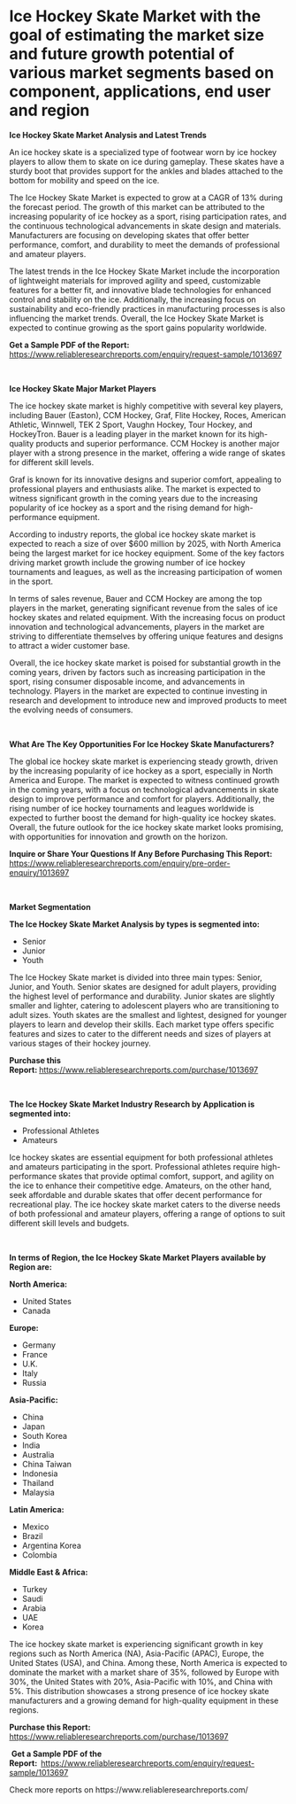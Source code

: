 <p><h1>Ice Hockey Skate Market with the goal of estimating the market size and future growth potential of various market segments based on component, applications, end user and region</h1></p><p><strong>Ice Hockey Skate Market Analysis and Latest Trends</strong></p>
<p><p>An ice hockey skate is a specialized type of footwear worn by ice hockey players to allow them to skate on ice during gameplay. These skates have a sturdy boot that provides support for the ankles and blades attached to the bottom for mobility and speed on the ice.</p><p>The Ice Hockey Skate Market is expected to grow at a CAGR of 13% during the forecast period. The growth of this market can be attributed to the increasing popularity of ice hockey as a sport, rising participation rates, and the continuous technological advancements in skate design and materials. Manufacturers are focusing on developing skates that offer better performance, comfort, and durability to meet the demands of professional and amateur players.</p><p>The latest trends in the Ice Hockey Skate Market include the incorporation of lightweight materials for improved agility and speed, customizable features for a better fit, and innovative blade technologies for enhanced control and stability on the ice. Additionally, the increasing focus on sustainability and eco-friendly practices in manufacturing processes is also influencing the market trends. Overall, the Ice Hockey Skate Market is expected to continue growing as the sport gains popularity worldwide.</p></p>
<p><strong>Get a Sample PDF of the Report:&nbsp;</strong> <a href="https://www.reliableresearchreports.com/enquiry/request-sample/1013697">https://www.reliableresearchreports.com/enquiry/request-sample/1013697</a></p>
<p>&nbsp;</p>
<p><strong>Ice Hockey Skate Major Market Players</strong></p>
<p><p>The ice hockey skate market is highly competitive with several key players, including Bauer (Easton), CCM Hockey, Graf, Flite Hockey, Roces, American Athletic, Winnwell, TEK 2 Sport, Vaughn Hockey, Tour Hockey, and HockeyTron. Bauer is a leading player in the market known for its high-quality products and superior performance. CCM Hockey is another major player with a strong presence in the market, offering a wide range of skates for different skill levels.</p><p>Graf is known for its innovative designs and superior comfort, appealing to professional players and enthusiasts alike. The market is expected to witness significant growth in the coming years due to the increasing popularity of ice hockey as a sport and the rising demand for high-performance equipment.</p><p>According to industry reports, the global ice hockey skate market is expected to reach a size of over $600 million by 2025, with North America being the largest market for ice hockey equipment. Some of the key factors driving market growth include the growing number of ice hockey tournaments and leagues, as well as the increasing participation of women in the sport.</p><p>In terms of sales revenue, Bauer and CCM Hockey are among the top players in the market, generating significant revenue from the sales of ice hockey skates and related equipment. With the increasing focus on product innovation and technological advancements, players in the market are striving to differentiate themselves by offering unique features and designs to attract a wider customer base.</p><p>Overall, the ice hockey skate market is poised for substantial growth in the coming years, driven by factors such as increasing participation in the sport, rising consumer disposable income, and advancements in technology. Players in the market are expected to continue investing in research and development to introduce new and improved products to meet the evolving needs of consumers.</p></p>
<p>&nbsp;</p>
<p><strong>What Are The Key Opportunities For Ice Hockey Skate Manufacturers?</strong></p>
<p><p>The global ice hockey skate market is experiencing steady growth, driven by the increasing popularity of ice hockey as a sport, especially in North America and Europe. The market is expected to witness continued growth in the coming years, with a focus on technological advancements in skate design to improve performance and comfort for players. Additionally, the rising number of ice hockey tournaments and leagues worldwide is expected to further boost the demand for high-quality ice hockey skates. Overall, the future outlook for the ice hockey skate market looks promising, with opportunities for innovation and growth on the horizon.</p></p>
<p><strong>Inquire or Share Your Questions If Any Before Purchasing This Report:</strong> <a href="https://www.reliableresearchreports.com/enquiry/pre-order-enquiry/1013697">https://www.reliableresearchreports.com/enquiry/pre-order-enquiry/1013697</a></p>
<p>&nbsp;</p>
<p><strong>Market Segmentation</strong></p>
<p><strong>The Ice Hockey Skate Market Analysis by types is segmented into:</strong></p>
<p><ul><li>Senior</li><li>Junior</li><li>Youth</li></ul></p>
<p><p>The Ice Hockey Skate market is divided into three main types: Senior, Junior, and Youth. Senior skates are designed for adult players, providing the highest level of performance and durability. Junior skates are slightly smaller and lighter, catering to adolescent players who are transitioning to adult sizes. Youth skates are the smallest and lightest, designed for younger players to learn and develop their skills. Each market type offers specific features and sizes to cater to the different needs and sizes of players at various stages of their hockey journey.</p></p>
<p><strong>Purchase this Report:&nbsp;</strong><a href="https://www.reliableresearchreports.com/purchase/1013697">https://www.reliableresearchreports.com/purchase/1013697</a></p>
<p>&nbsp;</p>
<p><strong>The Ice Hockey Skate Market Industry Research by Application is segmented into:</strong></p>
<p><ul><li>Professional Athletes</li><li>Amateurs</li></ul></p>
<p><p>Ice hockey skates are essential equipment for both professional athletes and amateurs participating in the sport. Professional athletes require high-performance skates that provide optimal comfort, support, and agility on the ice to enhance their competitive edge. Amateurs, on the other hand, seek affordable and durable skates that offer decent performance for recreational play. The ice hockey skate market caters to the diverse needs of both professional and amateur players, offering a range of options to suit different skill levels and budgets.</p></p>
<p>&nbsp;</p>
<p><strong>In terms of Region, the Ice Hockey Skate Market Players available by Region are:</strong></p>
<p>
    <p> <strong> North America: </strong>
        <ul>
            <li>United States</li>
            <li>Canada</li>
        </ul>
        </p> 
    <p> <strong> Europe: </strong>
        <ul>
            <li>Germany</li>
            <li>France</li>
            <li>U.K.</li>
            <li>Italy</li>
            <li>Russia</li>
        </ul>
        </p> 
    <p> <strong> Asia-Pacific: </strong>
        <ul>
            <li>China</li>
            <li>Japan</li>
            <li>South Korea</li>
            <li>India</li>
            <li>Australia</li>
            <li>China Taiwan</li>
            <li>Indonesia</li>
            <li>Thailand</li>
            <li>Malaysia</li>
        </ul>
        </p> 
    <p> <strong> Latin America: </strong>
        <ul>
            <li>Mexico</li>
            <li>Brazil</li>
            <li>Argentina Korea</li>
            <li>Colombia</li>
        </ul>
        </p> 
    <p> <strong> Middle East & Africa: </strong>
        <ul>
            <li>Turkey</li>
            <li>Saudi</li>
            <li>Arabia</li>
            <li>UAE</li>
            <li>Korea</li>
        </ul>
    </p>
    </p>
<p><p>The ice hockey skate market is experiencing significant growth in key regions such as North America (NA), Asia-Pacific (APAC), Europe, the United States (USA), and China. Among these, North America is expected to dominate the market with a market share of 35%, followed by Europe with 30%, the United States with 20%, Asia-Pacific with 10%, and China with 5%. This distribution showcases a strong presence of ice hockey skate manufacturers and a growing demand for high-quality equipment in these regions.</p></p>
<p><strong>Purchase this Report: </strong><a href="https://www.reliableresearchreports.com/purchase/1013697">https://www.reliableresearchreports.com/purchase/1013697</a></p>
<p>&nbsp;<strong>Get a Sample PDF of the Report:&nbsp;&nbsp;</strong><a href="https://www.reliableresearchreports.com/enquiry/request-sample/1013697">https://www.reliableresearchreports.com/enquiry/request-sample/1013697</a></p>
<p><strong></strong></p>
<p>Check more reports on https://www.reliableresearchreports.com/</p>